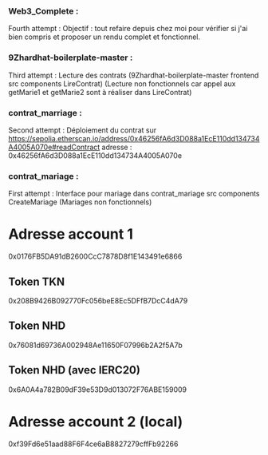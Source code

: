 ### Web3_Complete :
Fourth attempt :
Objectif : tout refaire depuis chez moi pour vérifier si j'ai bien compris et proposer un rendu complet et fonctionnel.

### 9Zhardhat-boilerplate-master :
Third attempt :
Lecture des contrats (9Zhardhat-boilerplate-master frontend src components LireContrat)
(Lecture non fonctionnels car appel aux getMarie1 et getMarie2 sont à réaliser dans LireContrat)

### contrat_marriage :
Second attempt :
Déploiement du contrat sur https://sepolia.etherscan.io/address/0x46256fA6d3D088a1EcE110dd134734A4005A070e#readContract
adresse : 0x46256fA6d3D088a1EcE110dd134734A4005A070e

### contrat_mariage :
First attempt :
Interface pour mariage dans contrat_mariage src components CreateMariage
(Mariages non fonctionnels)

# Adresse account 1
0x0176FB5DA91dB2600CcC7878D8f1E143491e6866
## Token TKN
0x208B9426B092770Fc056beE8Ec5DFfB7DcC4dA79
## Token NHD
0x76081d69736A002948Ae11650F07996b2A2f5A7b
## Token NHD (avec IERC20)
0x6A0A4a782B09dF39e53D9d013072F76ABE159009

# Adresse account 2 (local)
0xf39Fd6e51aad88F6F4ce6aB8827279cffFb92266